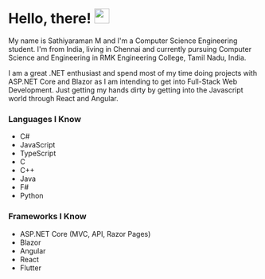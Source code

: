 # Hello, there! <img src="https://raw.githubusercontent.com/MartinHeinz/MartinHeinz/master/wave.gif" width="30px">

My name is Sathiyaraman M and I'm a Computer Science Engineering student. I'm from India, living in Chennai and currently pursuing Computer Science and Engineering in RMK Engineering College, Tamil Nadu, India. 

I am a great .NET enthusiast and spend most of my time doing projects with ASP.NET Core and Blazor as I am intending to get into Full-Stack Web Development. Just getting my hands dirty by getting into the Javascript world through React and Angular.

### Languages I Know
- C#
- JavaScript
- TypeScript
- C
- C++
- Java
- F#
- Python

### Frameworks I Know
- ASP.NET Core (MVC, API, Razor Pages)
- Blazor
- Angular
- React
- Flutter

<!---
Sathiyaraman/Sathiyaraman is a ✨ special ✨ repository because its `README.md` (this file) appears on your GitHub profile.
You can click the Preview link to take a look at your changes.
--->
